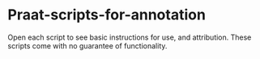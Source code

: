 # Praat-scripts-for-annotation
Open each script to see basic instructions for use, and attribution. These scripts come with no guarantee of functionality.
